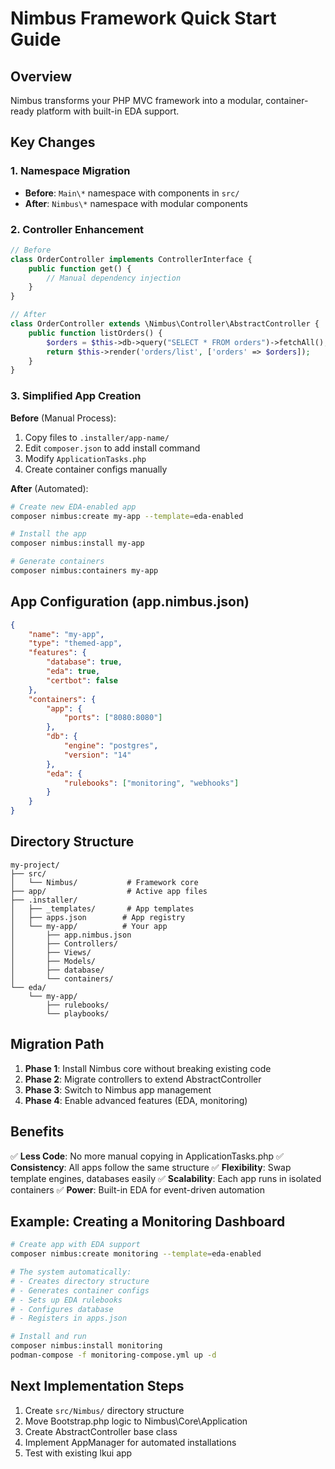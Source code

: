 # Nimbus Framework Quick Start Guide

## Overview
Nimbus transforms your PHP MVC framework into a modular, container-ready platform with built-in EDA support.

## Key Changes

### 1. Namespace Migration
- **Before**: `Main\*` namespace with components in `src/`
- **After**: `Nimbus\*` namespace with modular components

### 2. Controller Enhancement
```php
// Before
class OrderController implements ControllerInterface {
    public function get() {
        // Manual dependency injection
    }
}

// After
class OrderController extends \Nimbus\Controller\AbstractController {
    public function listOrders() {
        $orders = $this->db->query("SELECT * FROM orders")->fetchAll();
        return $this->render('orders/list', ['orders' => $orders]);
    }
}
```

### 3. Simplified App Creation

**Before** (Manual Process):
1. Copy files to `.installer/app-name/`
2. Edit `composer.json` to add install command
3. Modify `ApplicationTasks.php`
4. Create container configs manually

**After** (Automated):
```bash
# Create new EDA-enabled app
composer nimbus:create my-app --template=eda-enabled

# Install the app
composer nimbus:install my-app

# Generate containers
composer nimbus:containers my-app
```

## App Configuration (app.nimbus.json)

```json
{
    "name": "my-app",
    "type": "themed-app",
    "features": {
        "database": true,
        "eda": true,
        "certbot": false
    },
    "containers": {
        "app": {
            "ports": ["8080:8080"]
        },
        "db": {
            "engine": "postgres",
            "version": "14"
        },
        "eda": {
            "rulebooks": ["monitoring", "webhooks"]
        }
    }
}
```

## Directory Structure

```
my-project/
├── src/
│   └── Nimbus/           # Framework core
├── app/                  # Active app files
├── .installer/
│   ├── _templates/       # App templates
│   ├── apps.json        # App registry
│   └── my-app/          # Your app
│       ├── app.nimbus.json
│       ├── Controllers/
│       ├── Views/
│       ├── Models/
│       ├── database/
│       └── containers/
└── eda/
    └── my-app/
        ├── rulebooks/
        └── playbooks/
```

## Migration Path

1. **Phase 1**: Install Nimbus core without breaking existing code
2. **Phase 2**: Migrate controllers to extend AbstractController
3. **Phase 3**: Switch to Nimbus app management
4. **Phase 4**: Enable advanced features (EDA, monitoring)

## Benefits

✅ **Less Code**: No more manual copying in ApplicationTasks.php
✅ **Consistency**: All apps follow the same structure
✅ **Flexibility**: Swap template engines, databases easily
✅ **Scalability**: Each app runs in isolated containers
✅ **Power**: Built-in EDA for event-driven automation

## Example: Creating a Monitoring Dashboard

```bash
# Create app with EDA support
composer nimbus:create monitoring --template=eda-enabled

# The system automatically:
# - Creates directory structure
# - Generates container configs
# - Sets up EDA rulebooks
# - Configures database
# - Registers in apps.json

# Install and run
composer nimbus:install monitoring
podman-compose -f monitoring-compose.yml up -d
```

## Next Implementation Steps

1. Create `src/Nimbus/` directory structure
2. Move Bootstrap.php logic to Nimbus\Core\Application  
3. Create AbstractController base class
4. Implement AppManager for automated installations
5. Test with existing lkui app